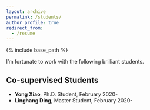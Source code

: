 ```yaml
---
layout: archive
permalink: /students/
author_profile: true
redirect_from:
  - /resume
---
```


{% include base_path %}

I’m fortunate to work with the following brilliant students.

Co-supervised Students
------
- **Yong Xiao**, Ph.D. Student, February 2020-
- **Linghang Ding**, Master Student, February 2020-